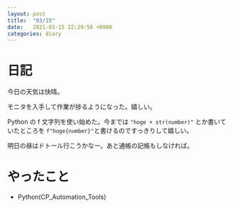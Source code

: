 ```yaml
---
layout: post
title:  "03/15"
date:   2021-03-15 22:29:56 +0900
categories: diary
---
```

# 日記

今日の天気は快晴。

モニタを入手して作業が捗るようになった。嬉しい。

Python の f 文字列を使い始めた。今までは ```"hoge + str(number)"``` とか書いていたところを ```f"hoge{number}"```と書けるのですっきりして嬉しい。

明日の昼はドトール行こうかなー。あと通帳の記帳もしなければ。

# やったこと

- Python(CP_Automation_Tools)